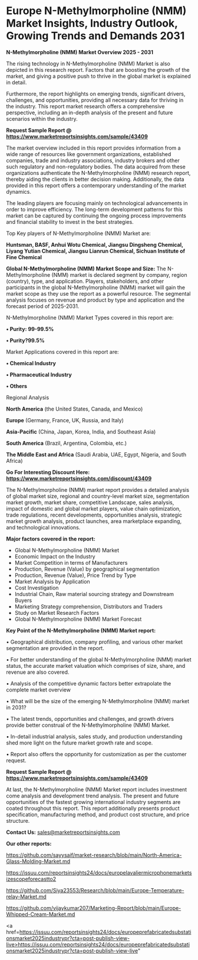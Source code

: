 # Europe N-Methylmorpholine (NMM) Market Insights, Industry Outlook, Growing Trends and Demands 2031

<Strong> N-Methylmorpholine (NMM) Market Overview 2025 - 2031</strong>

The rising technology in N-Methylmorpholine (NMM) Market is also depicted in this research report. Factors that are boosting the growth of the market, and giving a positive push to thrive in the global market is explained in detail.

Furthermore, the report highlights on emerging trends, significant drivers, challenges, and opportunities, providing all necessary data for thriving in the industry. This report market research offers a comprehensive perspective, including an in-depth analysis of the present and future scenarios within the industry.

<strong>Request Sample Report @ <a href=https://www.marketreportsinsights.com/sample/43409>https://www.marketreportsinsights.com/sample/43409</a></strong>

The market overview included in this report provides information from a wide range of resources like government organizations, established companies, trade and industry associations, industry brokers and other such regulatory and non-regulatory bodies. The data acquired from these organizations authenticate the N-Methylmorpholine (NMM) research report, thereby aiding the clients in better decision making. Additionally, the data provided in this report offers a contemporary understanding of the market dynamics.

The leading players are focusing mainly on technological advancements in order to improve efficiency. The long-term development patterns for this market can be captured by continuing the ongoing process improvements and financial stability to invest in the best strategies.

Top Key players of N-Methylmorpholine (NMM) Market are:

<strong>Huntsman, BASF, Anhui Wotu Chemical, Jiangsu Dingsheng Chemical, Liyang Yutian Chemical, Jiangsu Lianrun Chemical, Sichuan Institute of Fine Chemical</strong>

<strong><b>Global N-Methylmorpholine (NMM) Market Scope and Size:</b></strong>
The N-Methylmorpholine (NMM) market is declared segment by company, region (country), type, and application. Players, stakeholders, and other participants in the global N-Methylmorpholine (NMM) market will gain the market scope as they use the report as a powerful resource. The segmental analysis focuses on revenue and product by type and application and the forecast period of 2025-2031.

N-Methylmorpholine (NMM) Market Types covered in this report are:

<strong>•  Purity: 99-99.5%

•  Purity?99.5%</strong>

Market Applications covered in this report are:

<strong>•  Chemical Industry

•  Pharmaceutical Industry

•  Others</strong> 

Regional Analysis

<strong>North America</strong> (the United States, Canada, and Mexico)

<strong>Europe</strong> (Germany, France, UK, Russia, and Italy)

<strong>Asia-Pacific</strong> (China, Japan, Korea, India, and Southeast Asia)

<strong>South America</strong> (Brazil, Argentina, Colombia, etc.)

<strong>The Middle East and Africa</strong> (Saudi Arabia, UAE, Egypt, Nigeria, and South Africa)

<strong>Go For Interesting Discount Here: <a href=https://www.marketreportsinsights.com/discount/43409>https://www.marketreportsinsights.com/discount/43409</a></strong>

The N-Methylmorpholine (NMM) market report provides a detailed analysis of global market size, regional and country-level market size, segmentation market growth, market share, competitive Landscape, sales analysis, impact of domestic and global market players, value chain optimization, trade regulations, recent developments, opportunities analysis, strategic market growth analysis, product launches, area marketplace expanding, and technological innovations.

<strong><b>Major factors covered in the report:</b></strong>
<ul>
  <li>Global N-Methylmorpholine (NMM) Market </li>
  <li>Economic Impact on the Industry</li>
  <li>Market Competition in terms of Manufacturers</li>
  <li>Production, Revenue (Value) by geographical segmentation</li>
  <li>Production, Revenue (Value), Price Trend by Type</li>
  <li>Market Analysis by Application</li>
  <li>Cost Investigation</li>
  <li>Industrial Chain, Raw material sourcing strategy and Downstream Buyers</li>
  <li>Marketing Strategy comprehension, Distributors and Traders</li>
  <li>Study on Market Research Factors</li>
  <li>Global N-Methylmorpholine (NMM) Market Forecast</li>
</ul>

<strong><b>Key Point of the N-Methylmorpholine (NMM) Market report:</b></strong>

• Geographical distribution, company profiling, and various other market segmentation are provided in the report.

• For better understanding of the global N-Methylmorpholine (NMM) market status, the accurate market valuation which comprises of size, share, and revenue are also covered.

• Analysis of the competitive dynamic factors better extrapolate the complete market overview

• What will be the size of the emerging N-Methylmorpholine (NMM) market in 2031?

• The latest trends, opportunities and challenges, and growth drivers provide better construal of the N-Methylmorpholine (NMM) Market.

• In-detail industrial analysis, sales study, and production understanding shed more light on the future market growth rate and scope.

• Report also offers the opportunity for customization as per the customer request.

<strong>Request Sample Report @ <a href=https://www.marketreportsinsights.com/sample/43409>https://www.marketreportsinsights.com/sample/43409</a></strong>

At last, the N-Methylmorpholine (NMM) Market report includes investment come analysis and development trend analysis. The present and future opportunities of the fastest growing international industry segments are coated throughout this report. This report additionally presents product specification, manufacturing method, and product cost structure, and price structure.

<strong>Contact Us:</strong>
sales@marketreportsinsights.com

<strong>Our other reports:</strong>

<a href=https://github.com/sayysaif/market-research/blob/main/North-America-Glass-Molding-Market.md>https://github.com/sayysaif/market-research/blob/main/North-America-Glass-Molding-Market.md</a>

<a href=https://issuu.com/reportsinsights24/docs/europelavaliermicrophonemarketsizescopeforecastto2>https://issuu.com/reportsinsights24/docs/europelavaliermicrophonemarketsizescopeforecastto2</a>

<a href=https://github.com/Siya23553/Research/blob/main/Europe-Temperature-relay-Market.md>https://github.com/Siya23553/Research/blob/main/Europe-Temperature-relay-Market.md</a>

<a href=https://github.com/vijaykumar207/Marketing-Report/blob/main/Europe-Whipped-Cream-Market.md>https://github.com/vijaykumar207/Marketing-Report/blob/main/Europe-Whipped-Cream-Market.md</a>

<a href=https://issuu.com/reportsinsights24/docs/europeprefabricatedsubstationsmarket2025industrypr?cta=post-publish-view-live>https://issuu.com/reportsinsights24/docs/europeprefabricatedsubstationsmarket2025industrypr?cta=post-publish-view-live</a>"
